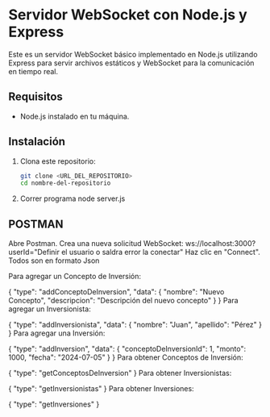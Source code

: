# Servidor WebSocket con Node.js y Express

Este es un servidor WebSocket básico implementado en Node.js utilizando Express para servir archivos estáticos y WebSocket para la comunicación en tiempo real.

## Requisitos

- Node.js instalado en tu máquina.

## Instalación

1. Clona este repositorio:

   ```bash
   git clone <URL_DEL_REPOSITORIO>
   cd nombre-del-repositorio
2. Correr programa
  node server.js
## POSTMAN
Abre Postman.
Crea una nueva solicitud WebSocket: ws://localhost:3000?userId="Definir el usuario o saldra error la conectar"
Haz clic en "Connect".
Todos son en formato Json

Para agregar un Concepto de Inversión:

{
  "type": "addConceptoDeInversion",
  "data": {
    "nombre": "Nuevo Concepto",
    "descripcion": "Descripción del nuevo concepto"
  }
}
Para agregar un Inversionista:

{
  "type": "addInversionista",
  "data": {
    "nombre": "Juan",
    "apellido": "Pérez"
  }
}
Para agregar una Inversión:

{
  "type": "addInversion",
  "data": {
    "conceptoDeInversionId": 1,
    "monto": 1000,
    "fecha": "2024-07-05"
  }
}
Para obtener Conceptos de Inversión:

{
  "type": "getConceptosDeInversion"
}
Para obtener Inversionistas:

{
  "type": "getInversionistas"
}
Para obtener Inversiones:

{
  "type": "getInversiones"
}